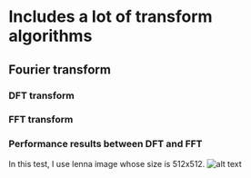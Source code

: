 # Includes a lot of transform algorithms
## Fourier transform
### DFT transform
### FFT transform
### Performance results between DFT and FFT
In this test, I use lenna image whose size is 512x512. 
![alt text](https://github.com/Andy-Gong/transforms/blob/master/src/main/resources/Lenna_color.png)

